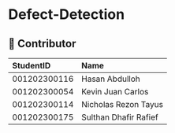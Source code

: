 # Defect-Detection

## 🤝 Contributor
| StudentID        | Name                  |
|:-----------------|:----------------------|
| 001202300116     | Hasan Abdulloh        | 
| 001202300054     | Kevin Juan Carlos     | 
| 001202300114     | Nicholas Rezon Tayus  | 
| 001202300175     | Sulthan Dhafir Rafief | 
